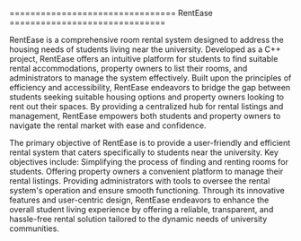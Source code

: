 ================================ RentEase ==============================

RentEase is a comprehensive room rental system designed to address the housing needs of students living near the university. Developed as a C++ project, RentEase offers an intuitive platform for students to find suitable rental accommodations, property owners to list their rooms, and administrators to manage the system effectively.
Built upon the principles of efficiency and accessibility, RentEase endeavors to bridge the gap between students seeking suitable housing options and property owners looking to rent out their spaces. By providing a centralized hub for rental listings and management, RentEase empowers both students and property owners to navigate the rental market with ease and confidence.

The primary objective of RentEase is to provide a user-friendly and efficient rental system that caters specifically to students near the university. Key objectives include:
Simplifying the process of finding and renting rooms for students.
Offering property owners a convenient platform to manage their rental listings.
Providing administrators with tools to oversee the rental system's operation and ensure smooth functioning.
Through its innovative features and user-centric design, RentEase endeavors to enhance the overall student living experience by offering a reliable, transparent, and hassle-free rental solution tailored to the dynamic needs of university communities.
